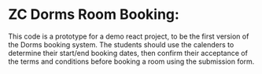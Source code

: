 # ZC Dorms Room Booking: 



This code is a prototype for a demo react project, to be the first version of the Dorms booking system. The students should use the calenders to determine their start/end booking dates, then confirm their acceptance of the terms and conditions before booking a room using the submission form.
